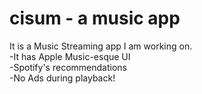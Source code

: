 # **cisum** - a music app

It is a Music Streaming app I am working on.
<br>
-It has Apple Music-esque UI
<br>
-Spotify's recommendations
<br>
-No Ads during playback!
